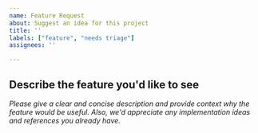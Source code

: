 ```yaml
---
name: Feature Request
about: Suggest an idea for this project
title: ''
labels: ["feature", "needs triage"]
assignees: ''

---
```


## Describe the feature you'd like to see

*Please give a clear and concise description and provide context why the feature would be useful.*
*Also, we'd appreciate any implementation ideas and references you already have.*
